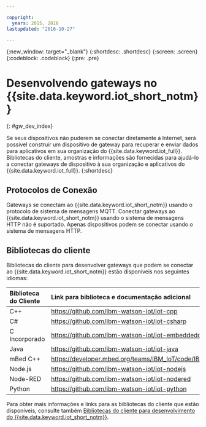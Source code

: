 ```yaml
---

copyright:
  years: 2015, 2016
lastupdated: "2016-10-27"

---
```


{:new_window: target="_blank"}
{:shortdesc: .shortdesc}
{:screen: .screen}
{:codeblock: .codeblock}
{:pre: .pre}

# Desenvolvendo gateways no {{site.data.keyword.iot_short_notm}}
{: #gw_dev_index}

Se seus dispositivos não puderem se conectar diretamente à Internet, será possível construir um dispositivo de gateway para recuperar e enviar dados para aplicativos em sua organização do {{site.data.keyword.iot_full}}. Bibliotecas do cliente, amostras e informações são fornecidas para ajudá-lo a conectar gateways de dispositivo à sua organização e aplicativos do {{site.data.keyword.iot_full}}.
{:shortdesc}

## Protocolos de Conexão
Gateways se conectam ao {{site.data.keyword.iot_short_notm}} usando o protocolo de sistema de mensagens MQTT. Conectar gateways ao {{site.data.keyword.iot_short_notm}} usando o sistema de mensagens HTTP não é suportado. Apenas dispositivos podem se conectar usando o sistema de mensagens HTTP.

## Bibliotecas do cliente 
Bibliotecas do cliente para desenvolver gateways que podem se conectar ao {{site.data.keyword.iot_short_notm}} estão disponíveis nos seguintes idiomas:

|Biblioteca do Cliente |Link para biblioteca e documentação adicional
|:---|:---
|C++| https://github.com/ibm-watson-iot/iot-cpp
|C#| https://github.com/ibm-watson-iot/iot-csharp
|C Incorporado| https://github.com/ibm-watson-iot/iot-embeddedc
|Java|https://github.com/ibm-watson-iot/iot-java
|mBed C++|https://developer.mbed.org/teams/IBM_IoT/code/IBMIoTF/
|Node.js|https://github.com/ibm-watson-iot/iot-nodejs
|Node-RED|https://github.com/ibm-watson-iot/iot-nodered
|Python|https://github.com/ibm-watson-iot/iot-python

Para obter mais informações e links para as bibliotecas do cliente que estão disponíveis, consulte também [Bibliotecas do cliente para desenvolvimento do {{site.data.keyword.iot_short_notm}}](../iot_platform_client_lib.html).
